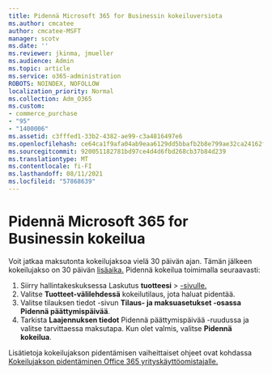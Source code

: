 ```yaml
---
title: Pidennä Microsoft 365 for Businessin kokeiluversiota
ms.author: cmcatee
author: cmcatee-MSFT
manager: scotv
ms.date: ''
ms.reviewer: jkinma, jmueller
ms.audience: Admin
ms.topic: article
ms.service: o365-administration
ROBOTS: NOINDEX, NOFOLLOW
localization_priority: Normal
ms.collection: Adm_O365
ms.custom:
- commerce_purchase
- "95"
- "1400006"
ms.assetid: c3fffed1-33b2-4382-ae99-c3a4816497e6
ms.openlocfilehash: ce64ca1f9afa04ab9eaa6129dd5bbafb2b8e799ae32ca24162fd5c8bac7d84fd
ms.sourcegitcommit: 920051182781bd97ce4d4d6fbd268cb37b84d239
ms.translationtype: MT
ms.contentlocale: fi-FI
ms.lasthandoff: 08/11/2021
ms.locfileid: "57868639"
---
```

# <a name="extend-your-trial-for-microsoft-365-for-business"></a>Pidennä Microsoft 365 for Businessin kokeilua

Voit jatkaa maksutonta kokeilujaksoa vielä 30 päivän ajan. Tämän jälkeen kokeilujakso on 30 päivän [lisäaika.](https://docs.microsoft.com/alchemyinsights/grace-period-for-microsoft-365-free-trial) Pidennä kokeilua toimimalla seuraavasti:
  
1. Siirry hallintakeskuksessa Laskutus **tuotteesi** \> [-sivulle.](https://go.microsoft.com/fwlink/p/?linkid=842054)
2. Valitse **Tuotteet-välilehdessä** kokeilutilaus, jota haluat pidentää.
3. Valitse tilauksen tiedot -sivun **Tilaus- ja maksuasetukset -osassa** **Pidennä päättymispäivää**.
4. Tarkista **Laajennuksen tiedot** Pidennä päättymispäivää -ruudussa ja valitse tarvittaessa maksutapa. Kun olet valmis, valitse **Pidennä kokeilua**.

Lisätietoja kokeilujakson pidentämisen vaiheittaiset ohjeet ovat kohdassa [Kokeilujakson pidentäminen Office 365 yrityskäyttöomistajalle.](https://docs.microsoft.com/microsoft-365/commerce/extend-your-trial)
